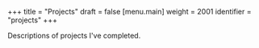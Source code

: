 +++
title = "Projects"
draft = false
[menu.main]
  weight = 2001
  identifier = "projects"
+++

Descriptions of projects I've completed.

